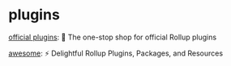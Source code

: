 # plugins

[official plugins](https://github.com/rollup/plugins): 🍣 The one-stop shop for official Rollup plugins

[awesome](https://github.com/rollup/awesome): ⚡️ Delightful Rollup Plugins, Packages, and Resources


